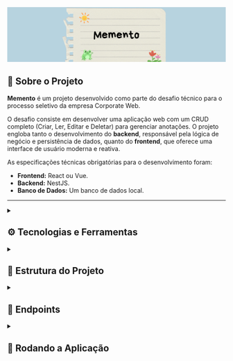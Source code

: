 <div align="center">
  <img src="banner_memento.png" alt="Banner do projeto escrito 'memento'"/>
</div>

## 🎯 Sobre o Projeto

<p>
  <strong>Memento</strong> é um projeto desenvolvido como parte do desafio técnico para o processo seletivo da empresa Corporate Web.
</p>
<p>
  O desafio consiste em desenvolver uma aplicação web com um CRUD completo (Criar, Ler, Editar e Deletar) para gerenciar anotações. O projeto engloba tanto o desenvolvimento do <strong>backend</strong>, responsável pela lógica de negócio e persistência de dados, quanto do <strong>frontend</strong>, que oferece uma interface de usuário moderna e reativa.
</p>

As especificações técnicas obrigatórias para o desenvolvimento foram:
-   **Frontend:** React ou Vue.
-   **Backend:** NestJS.
-   **Banco de Dados:** Um banco de dados local.

---

<details>
<summary> <h2>⚙️ Tecnologias e Ferramentas </h2>

</summary>


<div align="center">
  <a href="https://skillicons.dev">
    <img src="https://skillicons.dev/icons?i=vue,pinia,vite,ts,nestjs,sqlite,nodejs,npm,git,github,postman&perline=6" />
  </a>
</div>

#### 📦 Backend

-   **Framework:** [NestJS](https://nestjs.com/)
-   **Linguagem:** [TypeScript](https://www.typescriptlang.org/)
-   **ORM:** [TypeORM](https://typeorm.io/)

#### 🗃️ Banco de Dados

-   **SGBD:** [SQLite](https://www.sqlite.org/index.html) (Banco de dados local baseado em arquivo)

#### 🎨 Frontend

-   **Framework:** [Vue.js 3](https://vuejs.org/) (utilizando a Composition API)
-   **Build Tool:** [Vite](https://vitejs.dev/)
-   **Gerenciador de Estado:** [Pinia](https://pinia.vuejs.org/)
-   **Cliente HTTP:** [Axios](https://axios-http.com/)

#### 🛠️ Ferramentas e Metodologia

-   **Runtime:** [Node.js](https://nodejs.org/)
-   **Gerenciador de Pacotes:** [npm](https://www.npmjs.com/)
-   **Versionamento:** [Git](https://git-scm.com/) & [GitHub](https://github.com)
-   **Metodologia:** [Git Flow](https://www.atlassian.com/br/git/tutorials/comparing-workflows/gitflow-workflow)
-   **Testes de API:** [Postman](https://www.postman.com/)

</details>


<details>
  <summary>
    <h2> 📁 Estrutura do Projeto </h2>
  </summary>

 
### Backend (`/backend`)

```
```
### Frontend (`/frontend`)


```
```
  
</details>



 <details>
   <summary> <h2> 📍 Endpoints</h2></summary>

  ### URL Base:  `http://localhost:3000 `
 
 </details>





<details>
  <summary>
    <h2> 🚀 Rodando a Aplicação </h2>
  </summary>


Para rodar a aplicação completa (Backend e Frontend) localmente, siga os passos abaixo.

### ⚙️ Pré-requisitos

É necessário ter as seguintes ferramentas instaladas na sua máquina:

-   💻 **Node.js** (versão 18.x ou superior)
-   📦 **npm** (geralmente instalado junto com o Node.js)
-   🐙 **Git**

### 📌 Instalação

 **Clone o repositório:**

  ```bash
  git clone https://github.com/gabriellesote/memento.git
  cd memento
  ```
   

---

### 🔥 Rodando o Backend (API)

<p>
Abra um terminal na pasta do projeto.

Navegue até a pasta do backend:

</p>

```bash
cd backend
```

 
### ⚠️ Crie o arquivo de variáveis de ambiente (Passo Importante):
 
<p>

Crie uma cópia do arquivo .env.example e renomeie-a para .env.

Este passo é essencial! O arquivo .env é usado para configurar o nome do seu banco de dados e outras informações sensíveis. Sem ele, o backend não irá rodar apropriadamente.

Você pode usar o seguinte comando no seu terminal para fazer a cópia :
</p>

## No Linux ou macOS
```bash
cp .env.example .env
```


## No Windows

```bash
copy .env.example .env
```

<p>
Após criar o arquivo, você pode abri-lo e alterar o nome do banco de dados, se desejar.


</p>

### Instale as dependências:
```bash
npm install
```

### Inicie o servidor de desenvolvimento:

```bash
npm run start:dev
```

✅ O servidor da API estará rodando em http://localhost:3000. Deixe este terminal aberto.

---

### 🎨 Rodando o Frontend (Interface)

Abra um **novo terminal** na pasta do projeto.

1.  **Navegue até a pasta do frontend:**
    ```bash
    cd frontend
    ```

2.  **Instale as dependências:**
    ```bash
    npm install
    ```

3.  **Configure as Variáveis de Ambiente:**
    Crie um arquivo chamado `.env.local` na raiz da pasta `frontend/` e adicione a seguinte variável:
    ```
    VITE_API_URL=http://localhost:3000
    ```

4.  **Inicie o servidor de desenvolvimento:**
    ```bash
    npm run dev
    ```
    ✅ A aplicação estará disponível no seu navegador em `http://localhost:5173` (ou na porta indicada pelo Vite).

---

## ▶️ Aplicação em Funcionamento

Com os dois terminais rodando (um para o backend e um para o frontend), acesse `http://localhost:5173` no seu navegador para usar o **Memento**!
  
</details>





